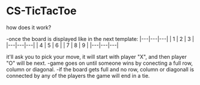 # CS-TicTacToe

how does it work?

-once the board is displayed like in the next template:
|---|---|---|
| 1 | 2 | 3 |
|---|---|---|
| 4 | 5 | 6 |
| 7 | 8 | 9 |
|---|---|---|

  it'll ask you to pick your move, it will start with player "X", and then player "O" will be next.
  -game goes on until someone wins by conecting a full row, column or diagonal.
  -if the board gets full and no row, column or diagonall is connected by any of the players the game will end in a tie.
